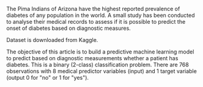The Pima Indians of Arizona have the highest reported prevalence of diabetes of any population in the world. A small study has been conducted to analyse their medical records to assess if it is possible to predict the onset of diabetes based on diagnostic measures.

Dataset is downloaded from Kaggle. 

The objective of this article is to build a predictive machine learning model to predict based on diagnostic measurements whether a patient has diabetes. This is a binary (2-class) classification problem. There are 768 observations with 8 medical predictor variables (input) and 1 target variable (output 0 for "no" or 1 for "yes").
